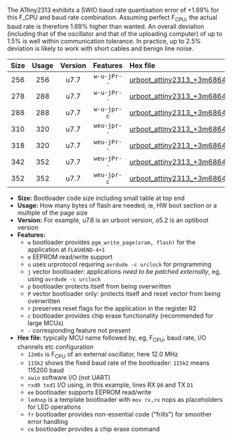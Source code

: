 The ATtiny2313 exhibits a SWIO baud rate quantisation error of +1.69% for this F_CPU and baud rate combination. Assuming perfect F<sub>CPU</sub>, the actual baud rate is therefore 1.69% higher than wanted. An overall deviation (including that of the oscillator and that of the uploading computer) of up to 1.5% is well within communication tolerance. In practice, up to 2.5% deviation is likely to work with short cables and benign line noise.

|Size|Usage|Version|Features|Hex file|
|:-:|:-:|:-:|:-:|:--|
|256|256|u7.7|`w-u-jPr--`|[urboot_attiny2313_+3m6864x_+125k0_swio_rxd0_txd1_lednop.hex](https://raw.githubusercontent.com/stefanrueger/urboot.hex/main/mcus/attiny2313/external_oscillator/fcpu_+3m6864x/br_+125k0/urboot_attiny2313_+3m6864x_+125k0_swio_rxd0_txd1_lednop.hex)|
|278|288|u7.7|`w-u-jPr--`|[urboot_attiny2313_+3m6864x_+125k0_swio_rxd0_txd1_lednop_fr.hex](https://raw.githubusercontent.com/stefanrueger/urboot.hex/main/mcus/attiny2313/external_oscillator/fcpu_+3m6864x/br_+125k0/urboot_attiny2313_+3m6864x_+125k0_swio_rxd0_txd1_lednop_fr.hex)|
|288|288|u7.7|`w-u-jpr-c`|[urboot_attiny2313_+3m6864x_+125k0_swio_rxd0_txd1_lednop_fr_ce.hex](https://raw.githubusercontent.com/stefanrueger/urboot.hex/main/mcus/attiny2313/external_oscillator/fcpu_+3m6864x/br_+125k0/urboot_attiny2313_+3m6864x_+125k0_swio_rxd0_txd1_lednop_fr_ce.hex)|
|310|320|u7.7|`weu-jpr--`|[urboot_attiny2313_+3m6864x_+125k0_swio_rxd0_txd1_ee_lednop.hex](https://raw.githubusercontent.com/stefanrueger/urboot.hex/main/mcus/attiny2313/external_oscillator/fcpu_+3m6864x/br_+125k0/urboot_attiny2313_+3m6864x_+125k0_swio_rxd0_txd1_ee_lednop.hex)|
|318|320|u7.7|`weu-jPr--`|[urboot_attiny2313_+3m6864x_+125k0_swio_rxd0_txd1_ee.hex](https://raw.githubusercontent.com/stefanrueger/urboot.hex/main/mcus/attiny2313/external_oscillator/fcpu_+3m6864x/br_+125k0/urboot_attiny2313_+3m6864x_+125k0_swio_rxd0_txd1_ee.hex)|
|342|352|u7.7|`weu-jPr--`|[urboot_attiny2313_+3m6864x_+125k0_swio_rxd0_txd1_ee_lednop_fr.hex](https://raw.githubusercontent.com/stefanrueger/urboot.hex/main/mcus/attiny2313/external_oscillator/fcpu_+3m6864x/br_+125k0/urboot_attiny2313_+3m6864x_+125k0_swio_rxd0_txd1_ee_lednop_fr.hex)|
|352|352|u7.7|`weu-jpr-c`|[urboot_attiny2313_+3m6864x_+125k0_swio_rxd0_txd1_ee_lednop_fr_ce.hex](https://raw.githubusercontent.com/stefanrueger/urboot.hex/main/mcus/attiny2313/external_oscillator/fcpu_+3m6864x/br_+125k0/urboot_attiny2313_+3m6864x_+125k0_swio_rxd0_txd1_ee_lednop_fr_ce.hex)|

- **Size:** Bootloader code size including small table at top end
- **Usage:** How many bytes of flash are needed, ie, HW boot section or a multiple of the page size
- **Version:** For example, u7.6 is an urboot version, o5.2 is an optiboot version
- **Features:**
  + `w` bootloader provides `pgm_write_page(sram, flash)` for the application at `FLASHEND-4+1`
  + `e` EEPROM read/write support
  + `u` uses urprotocol requiring `avrdude -c urclock` for programming
  + `j` vector bootloader: applications *need to be patched externally*, eg, using `avrdude -c urclock`
  + `p` bootloader protects itself from being overwritten
  + `P` vector bootloader only: protects itself and reset vector from being overwritten
  + `r` preserves reset flags for the application in the register R2
  + `c` bootloader provides chip erase functionality (recommended for large MCUs)
  + `-` corresponding feature not present
- **Hex file:** typically MCU name followed by, eg, F<sub>CPU</sub>, baud rate, I/O channels etc configuration
  + `12m0x` is F<sub>CPU</sub> of an external oscillator, here 12.0 MHz
  + `115k2` shows the fixed baud rate of the bootloader: `115k2` means 115200 baud
  + `swio` software I/O (not UART)
  + `rxd0 txd1` I/O using, in this example, lines RX `D0` and TX `D1`
  + `ee` bootloader supports EEPROM read/write
  + `lednop` is a template bootloader with `mov rx,rx` nops as placeholders for LED operations
  + `fr` bootloader provides non-essential code ("frills") for smoother error handling
  + `ce` bootloader provides a chip erase command
